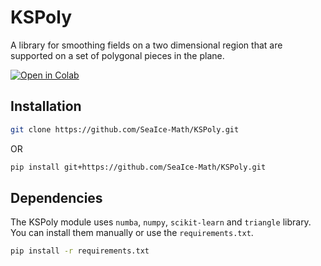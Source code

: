 # KSPoly


A library for smoothing fields on a two dimensional region that are supported on a set of polygonal pieces in the plane. 

[![Open in Colab](https://colab.research.google.com/assets/colab-badge.svg)](https://colab.research.google.com/drive/10OCMjVa6da5qWgc9wjCNvkc-8JO7ZnsT?usp=sharing)


## Installation

``` bash
git clone https://github.com/SeaIce-Math/KSPoly.git
```
OR 

``` bash
pip install git+https://github.com/SeaIce-Math/KSPoly.git
```

## Dependencies 
The KSPoly module uses `numba`, `numpy`, `scikit-learn` and `triangle` library.  You can install them manually or use the `requirements.txt`.

``` bash
pip install -r requirements.txt
```